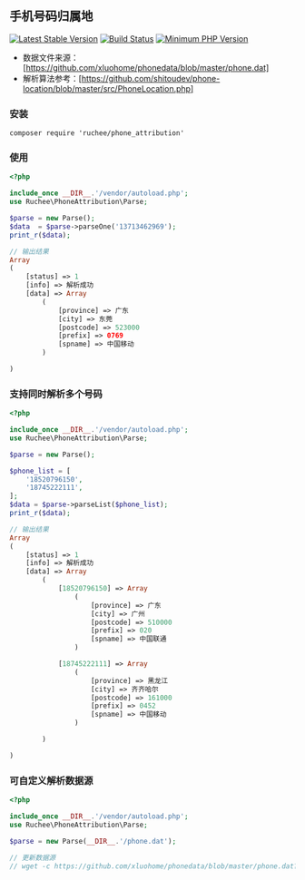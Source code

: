 ## 手机号码归属地
[![Latest Stable Version](https://img.shields.io/packagist/v/ruchee/phone_attribution.svg)](https://packagist.org/packages/ruchee/phone_attribution)
[![Build Status](https://travis-ci.org/ruchee/phone_attribution.svg?branch=master)](https://travis-ci.org/ruchee/phone_attribution)
[![Minimum PHP Version](https://img.shields.io/packagist/php-v/ruchee/phone_attribution.svg)](https://php.net)

* 数据文件来源：[https://github.com/xluohome/phonedata/blob/master/phone.dat]
* 解析算法参考：[https://github.com/shitoudev/phone-location/blob/master/src/PhoneLocation.php]

### 安装
```
composer require 'ruchee/phone_attribution'
```

### 使用
```php
<?php

include_once __DIR__.'/vendor/autoload.php';
use Ruchee\PhoneAttribution\Parse;

$parse = new Parse();
$data  = $parse->parseOne('13713462969');
print_r($data);

// 输出结果
Array
(
    [status] => 1
    [info] => 解析成功
    [data] => Array
        (
            [province] => 广东
            [city] => 东莞
            [postcode] => 523000
            [prefix] => 0769
            [spname] => 中国移动
        )

)
```

### 支持同时解析多个号码
```php
<?php

include_once __DIR__.'/vendor/autoload.php';
use Ruchee\PhoneAttribution\Parse;

$parse = new Parse();

$phone_list = [
    '18520796150',
    '18745222111',
];
$data = $parse->parseList($phone_list);
print_r($data);

// 输出结果
Array
(
    [status] => 1
    [info] => 解析成功
    [data] => Array
        (
            [18520796150] => Array
                (
                    [province] => 广东
                    [city] => 广州
                    [postcode] => 510000
                    [prefix] => 020
                    [spname] => 中国联通
                )

            [18745222111] => Array
                (
                    [province] => 黑龙江
                    [city] => 齐齐哈尔
                    [postcode] => 161000
                    [prefix] => 0452
                    [spname] => 中国移动
                )

        )

)
```

### 可自定义解析数据源
```php
<?php

include_once __DIR__.'/vendor/autoload.php';
use Ruchee\PhoneAttribution\Parse;

$parse = new Parse(__DIR__.'/phone.dat');

// 更新数据源
// wget -c https://github.com/xluohome/phonedata/blob/master/phone.dat?raw=true -O phone.dat
```
